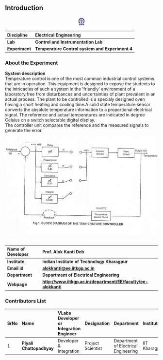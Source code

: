 ## Introduction

<div align="center">
<img src="experiment/images/iitkgp.png" width="10%">
</div>

<b>Discipline | <b> Electrical Engineering 
:--|:--|
<b> Lab | <b> **Control and Instrumentation Lab**
<b> Experiment|     <b> **Temperature Control system and Experiment 4**


### About the Experiment 
**System description**
<br>
					Temperature control is one of the most common industrial control systems that are in operation. This equipment is designed to expose the students to the 
					intricacies of such a system in the 'friendly' environment of a laboratory,free from disturbances and uncertainties of plant prevalent in an actual process.
					The plant to be controlled is a specialy designed oven having a short heating and cooling time.A solid state temperature sensor converts the absolute temperature information
					to a proportional electrical signal. The reference and actual temperatures are indicated in degree Celsius on a switch selectable digital display.
					<br>
					The controller unit compares the reference and the measured signals to generate the error.
			      <div align="center">
                  <img class="img-fluid"  src="./experiment/images/fig1.png" alt=""><br>
                   </div><br>

<b>Name of Developer | <b> **Prof. Alok Kanti Deb**
:--|:--|
<b> Institute | <b>  **Indian Institute of Technology Kharagpur**
<b> Email id|     <b>  **alokkanti@ee.iitkgp.ac.in**
<b> Department |  **Department of Electrical Engineering**
<b>Webpage| <b> http://www.iitkgp.ac.in/department/EE/faculty/ee-alokkanti

### Contributors List

SrNo | Name | VLabs Developer or Integration Engineer | Designation | Department| Institute
:--|:--|:--|:--|:--|:--|
1 | **Piyali Chattopadhyay** | Developer & Integration | Project Scientist | Department of Electrical Engineering | IIT Kharagpur | 
